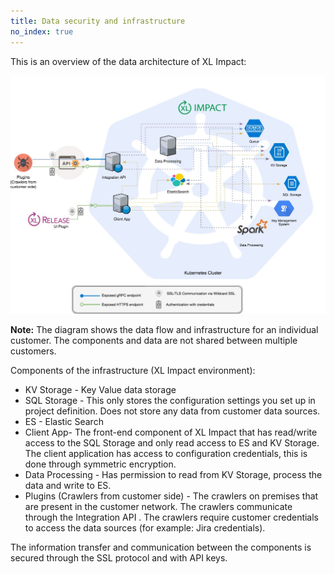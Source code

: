 ```yaml
---
title: Data security and infrastructure
no_index: true
---
```


This is an overview of the data architecture of XL Impact:

![image](../images/security-diagram-cloud-agnostic.jpg)

**Note:** The diagram shows the data flow and infrastructure for an individual customer. The components and data are not shared between multiple customers.

Components of the infrastructure (XL Impact environment):

* KV Storage - Key Value data storage   
* SQL Storage - This only stores the configuration settings you set up in project definition. Does not store any data from customer data sources.
* ES - Elastic Search
* Client App- The front-end component of XL Impact that has read/write access to the SQL Storage and only read access to ES and KV Storage. The client application has access to configuration credentials, this is done through symmetric encryption.
* Data Processing - Has permission to read from KV Storage, process the data and write to ES.
* Plugins (Crawlers from customer side) - The crawlers on premises that are present in the customer network. The crawlers communicate through the Integration API . The crawlers require customer credentials to access the data sources (for example: Jira credentials).

The information transfer and communication between the components is secured through the SSL protocol and with API keys.
